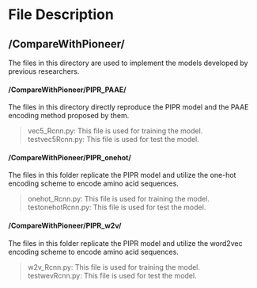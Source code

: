 # File Description

## /CompareWithPioneer/
The files in this directory are used to implement the models developed by previous researchers.

#### /CompareWithPioneer/PIPR_PAAE/
The files in this directory directly reproduce the PIPR model and the PAAE encoding method proposed by them.  
>vec5_Rcnn.py: This file is used for training the model.   
>testvec5Rcnn.py: This file is used for test the model.  

#### /CompareWithPioneer/PIPR_onehot/
The files in this folder replicate the PIPR model and utilize the one-hot encoding scheme to encode amino acid sequences.  
>onehot_Rcnn.py: This file is used for training the model.   
>testonehotRcnn.py: This file is used for test the model.

#### /CompareWithPioneer/PIPR_w2v/
The files in this folder replicate the PIPR model and utilize the word2vec encoding scheme to encode amino acid sequences.
>w2v_Rcnn.py: This file is used for training the model.   
>testwevRcnn.py: This file is used for test the model.  
